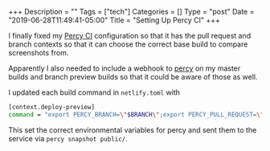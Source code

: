 +++
Description = ""
Tags = ["tech"]
Categories = []
Type = "post"
Date = "2019-06-28T11:49:41-05:00"
Title = "Setting Up Percy CI"
+++

I finally fixed my [Percy CI](https://percy.io) configuration so that it has the pull request and branch contexts so that it can choose the correct base build to compare screenshots from.

Apparently I also needed to include a webhook to [percy](https://percy.io) on my master builds and branch preview builds so that it could be aware of those as well.

I updated each build command in `netlify.toml` with

```bash
[context.deploy-preview]
command = "export PERCY_BRANCH=\"$BRANCH\";export PERCY_PULL_REQUEST=\"$REVIEW_ID\";hugo --buildFuture -b $DEPLOY_PRIME_URL && percy snapshot public/"
```

This set the correct environmental variables for percy and sent them to the service via `percy snapshot public/`.
